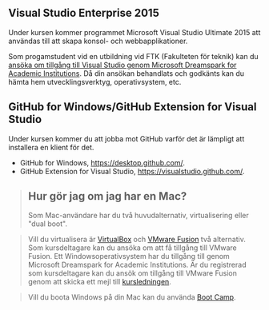 
## Visual Studio Enterprise 2015
Under kursen kommer programmet Microsoft Visual Studio Ultimate 2015 att användas till att skapa konsol- och webbapplikationer.

Som progamstudent vid en utbildning vid FTK (Fakulteten för teknik) kan du <a href="http://juno.lnu.se/msdnaa">ansöka om tillgång till Visual Studio genom Microsoft Dreamspark for Academic Institutions</a>. Då din ansökan behandlats och godkänts kan du hämta hem utvecklingsverktyg, operativsystem, etc.

## GitHub for Windows/GitHub Extension for Visual Studio
Under kursen kommer du att jobba mot GitHub varför det är lämpligt att installera en klient för det.
- GitHub for Windows, https://desktop.github.com/.
- GitHub Extension for Visual Studio, https://visualstudio.github.com/.

>## Hur gör jag om jag har en Mac?
>Som Mac-användare har du två huvudalternativ,  virtualisering eller "dual boot".

>Vill du virtualisera är <a href="https://www.virtualbox.org/wiki/Downloads">VirtualBox</a> och <a href="http://vmware.se/se/products/fusion/">VMware Fusion</a> två alternativ. Som kursdeltagare kan du ansöka om att få tillgång till VMware Fusion. Ett Windowsoperativsystem har du tillgång till genom Microsoft Dreamspark for Academic Institutions. Är du registrerad som kursdeltagare kan du ansök om tillgång till VMware Fusion genom att skicka ett mejl till <a href="mailto:1dv024@lnu.se">kursledningen</a>.

>Vill du boota Windows på din Mac kan du använda <a href="https://www.apple.com/se/support/bootcamp/">Boot Camp</a>.
